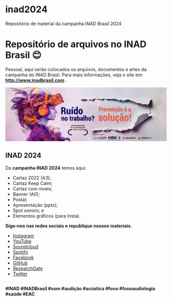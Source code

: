 # inad2024
Repositório de material da campanha INAD Brasil 2024

# Repositório de arquivos no INAD Brasil 😊 

Pessoal, aqui serão colocados os arquivos, documentos e artes da campanha do INAD Brasil.
Para mais informações, veja o site em: **http://www.inadbrasil.com** .

![INAD 2024](https://github.com/inadbrasil/inad2024/blob/main/github-banner-2024.jpg?raw=true)


## INAD 2024

Da **campanha INAD 2024** temos aqui:
 - Cartaz 2022 (A3);
 - Cartaz Keep Calm;
 - Cartaz com níveis;
 - Banner (A0);
 - Postal;
 - Apresentação (pptx);
 - Spot sonoro; e
 - Elementos gráficos (para Insta).


**Siga-nos nas redes sociais e republique nossos materiais.**

-   [Instagram](http://www.instagram.com/inad.brasil)
-   [YouTube](https://www.youtube.com/@inadbrasil)
-   [Soundcloud](https://soundcloud.com/inad-brasil)
-   [Spotify](https://open.spotify.com/show/6uvlvmUAVExun7Z5VZanoZ)
-   [Facebook](https://facebook.com/inad.brasil)
-   [GitHub](https://github.com/inadbrasil/inad)
-   [ResearchGate](https://www.researchgate.net/publication/355213575_Dia_Internacional_de_Conscientizacao_Sobre_o_Ruido_-_INAD_Brasil)
-   [Twitter](https://twitter.com/intent/user?screen_name=INADBrasil)

##
  **#INAD #INADBrasil #som #audição #acústica #fono #fonoaudiologia #saúde #EAC**
